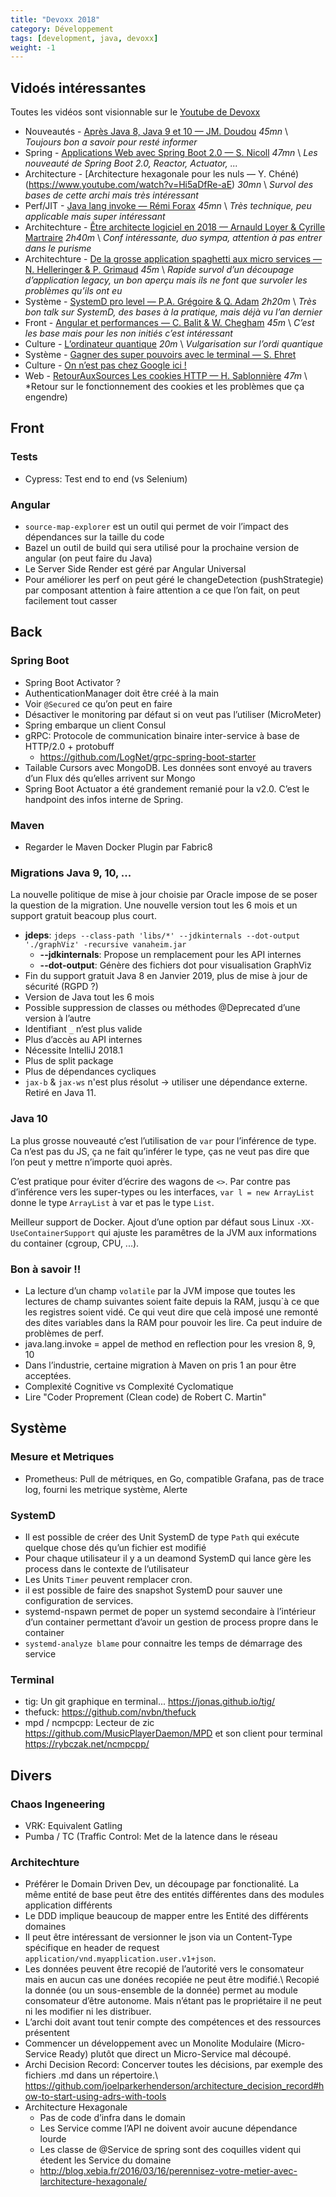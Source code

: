 ```yaml
---
title: "Devoxx 2018"
category: Développement
tags: [development, java, devoxx]
weight: -1
---
```


## Vidoés intéressantes
Toutes les vidéos sont visionnable sur le [Youtube de Devoxx](https://www.youtube.com/channel/UCsVPQfo5RZErDL41LoWvk0A/videos)

* Nouveautés - [Après Java 8, Java 9 et 10 — JM. Doudou](https://www.youtube.com/watch?v=dYubeLiObqY) *45mn* \\
  *Toujours bon a savoir pour resté informer*
* Spring - [Applications Web avec Spring Boot 2.0 — S. Nicoll](https://www.youtube.com/watch?v=Cf_PMzQBhog) *47mn* \\
  *Les nouveauté de Spring Boot 2.0, Reactor, Actuator, ...*
* Architecture - [Architecture hexagonale pour les nuls — Y. Chéné)(https://www.youtube.com/watch?v=Hi5aDfRe-aE) *30mn* \\
  *Survol des bases de cette archi mais très intéressant*
* Perf/JIT - [Java lang invoke — Rémi Forax](https://www.youtube.com/watch?v=z5UkoLaW6ME) *45mn* \\
  *Très technique, peu applicable mais super intéressant*
* Architechture - [Être architecte logiciel en 2018 — Arnauld Loyer & Cyrille Martraire](https://www.youtube.com/watch?v=1igv2rHGKfo) *2h40m* \\
  *Conf intéressante, duo sympa, attention à pas entrer dans le purisme*
* Architechture - [De la grosse application spaghetti aux micro services — N. Helleringer & P. Grimaud](https://www.youtube.com/watch?v=jbBdYrlpgh8&t=5s) *45m* \\
  *Rapide survol d’un découpage d’application legacy, un bon aperçu mais ils ne font que survoler les problèmes qu’ils ont eu*
* Système - [SystemD pro level — P.A. Grégoire & Q. Adam](https://www.youtube.com/watch?v=v-jdlc5YdDc) *2h20m* \\
  *Très bon talk sur SystemD, des bases à la pratique, mais déjà vu l’an dernier*
* Front - [Angular et performances — C. Balit & W. Chegham](https://www.youtube.com/watch?v=ZxZQv5wopOs) *45m* \\
  *C’est les base mais pour les non initiés c’est intéressant*
* Culture - [L’ordinateur quantique](https://www.youtube.com/watch?v=ciM6xK05t2o) *20m* \\
  *Vulgarisation sur l’ordi quantique*
* Système - [Gagner des super pouvoirs avec le terminal — S. Ehret](https://www.youtube.com/watch?v=mxRpBHar_BQ)
* Culture - [On n’est pas chez Google ici !](https://www.youtube.com/watch?v=LeONtn2ECxo)
* Web - [RetourAuxSources Les cookies HTTP — H. Sablonnière](https://www.youtube.com/watch?v=KL9MR721c4w) *47m* \\
  *Retour sur le fonctionnement des cookies et les problèmes que ça engendre)

## Front

### Tests

* Cypress: Test end to end (vs Selenium)


### Angular

* `source-map-explorer` est un outil qui permet de voir l’impact des dépendances sur la taille du code
* Bazel un outil de build qui sera utilisé pour la prochaine version de angular (on peut faire du Java)
* Le Server Side Render est géré par Angular Universal
* Pour améliorer les perf on peut géré le changeDetection (pushStrategie) par composant attention à faire attention a ce que l’on fait, on peut facilement tout casser

## Back

### Spring Boot

* Spring Boot Activator ?
* AuthenticationManager doit être créé à la main
* Voir `@Secured` ce qu’on peut en faire
* Désactiver le monitoring par défaut si on veut pas l’utiliser (MicroMeter)
* Spring embarque un client Consul
* gRPC: Protocole de communication binaire inter-service à base de HTTP/2.0 + protobuff 
  * <https://github.com/LogNet/grpc-spring-boot-starter>
* Tailable Cursors avec MongoDB. Les données sont envoyé au travers d’un Flux dés qu’elles arrivent sur Mongo
* Spring Boot Actuator a été grandement remanié pour la v2.0. C’est le handpoint des infos interne de Spring.

### Maven

* Regarder le Maven Docker Plugin par Fabric8

### Migrations Java 9, 10, ...

La nouvelle politique de mise à jour choisie par Oracle impose de se poser la question de la migration. Une nouvelle version tout les 6 mois et un support gratuit beacoup plus court.

* **jdeps**: `jdeps --class-path 'libs/*' --jdkinternals --dot-output './graphViz' -recursive vanaheim.jar`
  * **--jdkinternals**: Propose un remplacement pour les API internes
  * **--dot-output**: Génère des fichiers dot pour visualisation GraphViz
* Fin du support gratuit Java 8 en Janvier 2019, plus de mise à jour de sécurité (RGPD ?)
* Version de Java tout les 6 mois
* Possible suppression de classes ou méthodes @Deprecated d’une version à l’autre
* Identifiant `_` n’est plus valide
* Plus d’accès au API internes
* Nécessite IntelliJ 2018.1
* Plus de split package
* Plus de dépendances cycliques
* `jax-b` & `jax-ws` n'est plus résolut -> utiliser une dépendance externe. Retiré en Java 11.

### Java 10

La plus grosse nouveauté c’est l’utilisation de `var` pour l’inférence de type. Ca n’est pas du JS, ça ne fait qu’inférer le type, ças ne veut pas dire que l’on peut y mettre n’importe quoi après.

C’est pratique pour éviter d’écrire des wagons de `<>`. Par contre pas d’inférence vers les super-types ou les interfaces, `var l = new ArrayList` donne le type `ArrayList` à var et pas le type `List`.

Meilleur support de Docker. Ajout d’une option par défaut sous Linux `-XX-UseContainerSupport` qui ajuste les paramêtres de la JVM aux informations du container (cgroup, CPU, ...).

### Bon à savoir !!

* La lecture d’un champ `volatile` par la JVM impose que toutes les lectures de champ suivantes soient faite depuis la RAM, jusqu`à ce que les registres soient vidé. Ce qui veut dire que celà imposé une remonté des dites variables dans la RAM pour pouvoir les lire. Ca peut induire de problèmes de perf.
* java.lang.invoke = appel de method en reflection pour les vresion 8, 9, 10
* Dans l’industrie, certaine migration à Maven on pris 1 an pour être acceptées.
* Complexité Cognitive vs Complexité Cyclomatique
* Lire "Coder Proprement (Clean code) de Robert C. Martin"

## Système

### Mesure et Metriques

* Prometheus: Pull de métriques, en Go, compatible Grafana, pas de trace log, fourni les metrique système, Alerte

### SystemD

* Il est possible de créer des Unit SystemD de type `Path` qui exécute quelque chose dés qu’un fichier est modifié
* Pour chaque utilisateur il y a un deamond SystemD qui lance gère les process dans le contexte de l’utilisateur
* Les Units `Timer` peuvent remplacer cron.
* il est possible de faire des snapshot SystemD pour sauver une configuration de services.
* systemd-nspawn permet de poper un systemd secondaire à l’intérieur d’un container permettant d’avoir un gestion de process propre dans le container
* `systemd-analyze blame` pour connaitre les temps de démarrage des service

### Terminal

* tig: Un git graphique en terminal... <https://jonas.github.io/tig/>
* thefuck: <https://github.com/nvbn/thefuck>
* mpd / ncmpcpp: Lecteur de zic <https://github.com/MusicPlayerDaemon/MPD> et son client pour terminal <https://rybczak.net/ncmpcpp/>

## Divers

### Chaos Ingeneering

* VRK: Equivalent Gatling
* Pumba / TC (Traffic Control: Met de la latence dans le réseau

### Architechture

* Préférer le Domain Driven Dev, un découpage par fonctionalité. La même entité de base peut être des entités différentes dans des modules application différents
* Le DDD implique beaucoup de mapper entre les Entité des différents domaines
* Il peut être intéressant de versionner le json via un Content-Type spécifique en header de request `application/vnd.myapplication.user.v1+json`.
* Les données peuvent être recopié de l’autorité vers le consomateur mais en aucun cas une donées recopiée ne peut être modifié.\\
  Recopié la donnée (ou un sous-ensemble de la donnée) permet au module consomateur d’être autonome. Mais n’étant pas le propriétaire il ne peut ni les modifier ni les distribuer.
* L’archi doit avant tout tenir compte des compétences et des ressources présentent
* Commencer un développement avec un Monolite Modulaire (Micro-Service Ready) plutôt que direct un Micro-Service mal découpé.
* Archi Decision Record: Concerver toutes les décisions, par exemple des fichiers .md dans un répertoire.\\
  <https://github.com/joelparkerhenderson/architecture_decision_record#how-to-start-using-adrs-with-tools>
* Architecture Hexagonale
  * Pas de code d’infra dans le domain
  * Les Service comme l’API ne doivent avoir aucune dépendance lourde
  * Les classe de @Service de spring sont des coquilles vident qui étedent les Service du domaine
  * <http://blog.xebia.fr/2016/03/16/perennisez-votre-metier-avec-larchitecture-hexagonale/>
